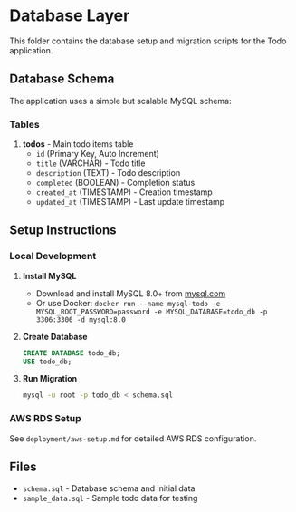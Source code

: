 # Database Layer

This folder contains the database setup and migration scripts for the Todo application.

## Database Schema

The application uses a simple but scalable MySQL schema:

### Tables

1. **todos** - Main todo items table
   - `id` (Primary Key, Auto Increment)
   - `title` (VARCHAR) - Todo title
   - `description` (TEXT) - Todo description
   - `completed` (BOOLEAN) - Completion status
   - `created_at` (TIMESTAMP) - Creation timestamp
   - `updated_at` (TIMESTAMP) - Last update timestamp

## Setup Instructions

### Local Development

1. **Install MySQL**
   - Download and install MySQL 8.0+ from [mysql.com](https://dev.mysql.com/downloads/)
   - Or use Docker: `docker run --name mysql-todo -e MYSQL_ROOT_PASSWORD=password -e MYSQL_DATABASE=todo_db -p 3306:3306 -d mysql:8.0`

2. **Create Database**
   ```sql
   CREATE DATABASE todo_db;
   USE todo_db;
   ```

3. **Run Migration**
   ```bash
   mysql -u root -p todo_db < schema.sql
   ```

### AWS RDS Setup

See `deployment/aws-setup.md` for detailed AWS RDS configuration.

## Files

- `schema.sql` - Database schema and initial data
- `sample_data.sql` - Sample todo data for testing 